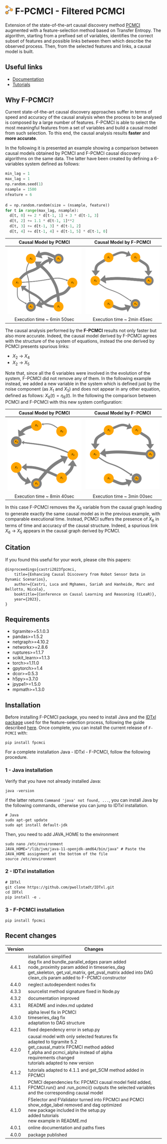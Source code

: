 # <img src="https://github.com/lcastri/fpcmci/raw/developer/docs/assets/icon.png" width="25"> F-PCMCI - Filtered PCMCI

Extension of the state-of-the-art causal discovery method [PCMCI](https://github.com/jakobrunge/tigramite) augmented with a feature-selection method based on Transfer Entropy. The algorithm, starting from a prefixed set of variables, identifies the correct subset of features and possible links between them which describe the observed process. Then, from the selected features and links, a causal model is built.


## Useful links

* [Documentation](https://lcastri.github.io/fpcmci/)
* [Tutorials](https://github.com/lcastri/fpcmci/tree/main/tutorials)


## Why F-PCMCI?

Current state-of-the-art causal discovery approaches suffer in terms of speed and accuracy of the causal analysis when the process to be analysed is composed by a large number of features. F-PCMCI is able to select the most meaningful features from a set of variables and build a causal model from such selection. To this end, the causal analysis results **faster** and **more accurate**.

In the following it is presented an example showing a comparison between causal models obtained by PCMCI and F-PCMCI causal discovery algorithms on the same data. The latter have been created by defining a 6-variables system defined as follows:

``` python
min_lag = 1
max_lag = 1
np.random.seed(1)
nsample = 1500
nfeature = 6

d = np.random.random(size = (nsample, feature))
for t in range(max_lag, nsample):
  d[t, 0] += 2 * d[t-1, 1] + 3 * d[t-1, 3]
  d[t, 2] += 1.1 * d[t-1, 1]**2
  d[t, 3] += d[t-1, 3] * d[t-1, 2]
  d[t, 4] += d[t-1, 4] + d[t-1, 5] * d[t-1, 0]
```

Causal Model by PCMCI       |  Causal Model by F-PCMCI 
:-------------------------:|:-------------------------:
![](https://github.com/lcastri/fpcmci/raw/main/images/PCMCI_example_1.png "Causal model by PCMCI")  |  ![](https://github.com/lcastri/fpcmci/raw/main/images/FPCMCI_example_1.png "Causal model by F-PCMCI")
Execution time ~ 6min 50sec | Execution time ~ 2min 45sec

The causal analysis performed by the **F-PCMCI** results not only faster but also more accurate. Indeed, the causal model derived by F-PCMCI agrees with the structure of the system of equations, instead the one derived by PCMCI presents spurious links:
* $X_2$ &rarr; $X_4$
* $X_2$ &rarr; $X_5$

Note that, since all the 6 variables were involved in the evolution of the system, F-PCMCI did not remove any of them. In the following example instead, we added a new variable in the system which is defined just by the noise component (as $X_1$ and $X_5$) and does not appear in any other equation, defined as follows: $X_6(t) = \eta_6(t)$. In the following the comparison between PCMCI and F-PCMCI with this new system configuration:

Causal Model by PCMCI       |  Causal Model by F-PCMCI 
:-------------------------:|:-------------------------:
![](https://github.com/lcastri/fpcmci/raw/main/images/PCMCI_example_2.png "Causal model by PCMCI")  |  ![](https://github.com/lcastri/fpcmci/raw/main/images/FPCMCI_example_2.png "Causal model by F-PCMCI")
Execution time ~ 8min 40sec | Execution time ~ 3min 00sec

In this case F-PCMCI removes the $X_6$ variable from the causal graph leading to generate exactly the same causal model as in the previous example, with comparable executional time. Instead, PCMCI suffers the presence of $X_6$ in terms of time and accuracy of the causal structure.
Indeed, a spurious link $X_6$ &rarr; $X_5$ appears in the causal graph derived by PCMCI.


## Citation

If you found this useful for your work, please cite this papers:
```
@inproceedings{castri2023fpcmci,
    title={Enhancing Causal Discovery from Robot Sensor Data in Dynamic Scenarios},
    author={Castri, Luca and Mghames, Sariah and Hanheide, Marc and Bellotto, Nicola},
    booktitle={Conference on Causal Learning and Reasoning (CLeaR)},
    year={2023},
}
```


## Requirements

* tigramite>=5.1.0.3
* pandas>=1.5.2
* netgraph>=4.10.2
* networkx>=2.8.6
* ruptures>=1.1.7
* scikit_learn>=1.1.3
* torch>=1.11.0
* gpytorch>=1.4
* dcor>=0.5.3
* h5py>=3.7.0
* jpype1>=1.5.0
* mpmath>=1.3.0


## Installation

Before installing F-PCMCI package, you need to install Java and the [IDTxl package](https://github.com/pwollstadt/IDTxl) used for the feature-selection process, following the guide described [here](https://github.com/pwollstadt/IDTxl/wiki/Installation-and-Requirements). Once complete, you can install the current release of `F-PCMCI` with:
``` shell
pip install fpcmci
```

For a complete installation Java - IDTxl - F-PCMCI, follow the following procedure.

### 1 - Java installation
Verify that you have not already installed Java:
```shell
java -version
```
if the latter returns `Command 'java' not found, ...`, you can install Java by the following commands, otherwise you can jump to IDTxl installation.
```shell
# Java
sudo apt-get update
sudo apt install default-jdk
```

Then, you need to add JAVA_HOME to the environment
```shell
sudo nano /etc/environment
JAVA_HOME="/lib/jvm/java-11-openjdk-amd64/bin/java" # Paste the JAVA_HOME assignment at the bottom of the file
source /etc/environment
```

### 2 - IDTxl installation
```shell
# IDTxl
git clone https://github.com/pwollstadt/IDTxl.git
cd IDTxl
pip install -e .
```

### 3 - F-PCMCI installation
```shell
pip install fpcmci
```


## Recent changes

| Version | Changes |
| :---: | ----------- |
| 4.4.1 | installation simplified<br>dag fix and bundle_parallel_edges param added<br>node_proximity param added in timeseries_dag<br>get_skeleton, get_val_matrix, get_pval_matrix added into DAG<br>clean_cls param added to F-PCMCI constructor|
| 4.4.0 | neglect autodependent nodes fix |
| 4.3.3 | sourcelist method signature fixed in Node.py |
| 4.3.2 | documentation improved |
| 4.3.1 | README and index.md updated |
| 4.3.0 | alpha level fix in PCMCI<br>timeseries_dag fix<br>adaptation to DAG structure |
| 4.2.1 | fixed dependency error in setup.py |
| 4.2.0 | causal model with only selected features fix<br>adapted to tigramite 5.2<br>get_causal_matrix FPCMCI method added<br>f_alpha and pcmci_alpha instead of alpha<br>requirements changed<br>tutorials adapted to new version |
| 4.1.2 | tutorials adapted to 4.1.1 and get_SCM method added in FPCMCI |
| 4.1.1 | PCMCI dependencies fix: FPCMCI causal model field added, FPCMCI.run() and .run_pcmci() outputs the selected variables and the corresponding causal model |
| 4.1.0 | FSelector and FValidator turned into FPCMCI and PCMCI<br>show_edge_label removed and dag optimized<br>new package included in the setup.py<br>added tutorials<br>new example in README.md |
| 4.0.1 | online documentation and paths fixes |
| 4.0.0 | package published |